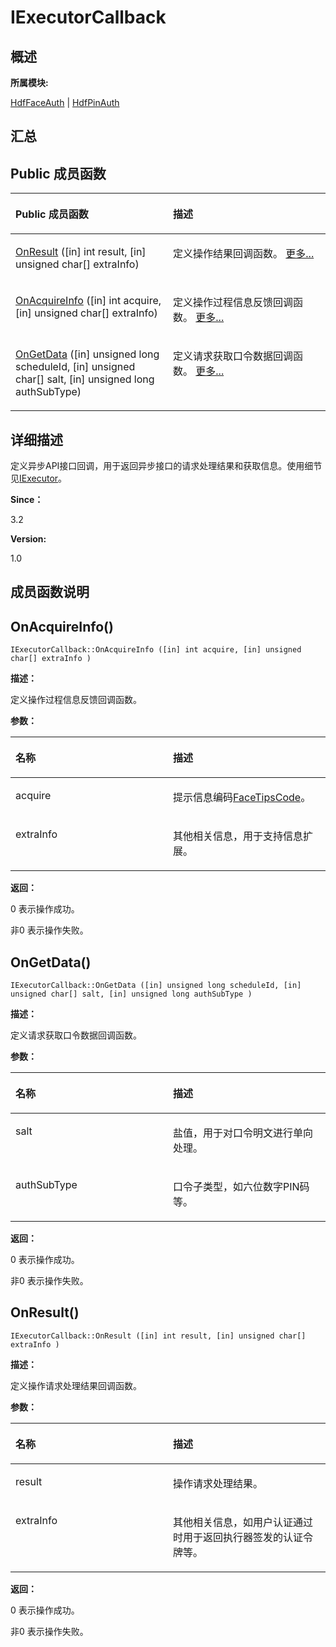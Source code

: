 # IExecutorCallback<a name="ZH-CN_TOPIC_0000001290561180"></a>

## **概述**<a name="section1239779147083932"></a>

**所属模块:**

[HdfFaceAuth](_hdf_face_auth.md)  |  [HdfPinAuth](_hdf_pin_auth.md)

## **汇总**<a name="section1901650491083932"></a>

## Public 成员函数<a name="pub-methods"></a>

<a name="table1351704674083932"></a>
<table><thead align="left"><tr id="row653040889083932"><th class="cellrowborder" valign="top" width="50%" id="mcps1.1.3.1.1"><p id="p1550305784083932"><a name="p1550305784083932"></a><a name="p1550305784083932"></a>Public 成员函数</p>
</th>
<th class="cellrowborder" valign="top" width="50%" id="mcps1.1.3.1.2"><p id="p869932351083932"><a name="p869932351083932"></a><a name="p869932351083932"></a>描述</p>
</th>
</tr>
</thead>
<tbody><tr id="row1499808737083932"><td class="cellrowborder" valign="top" width="50%" headers="mcps1.1.3.1.1 "><p id="p1788894822083932"><a name="p1788894822083932"></a><a name="p1788894822083932"></a><a href="interface_i_executor_callback.md#ae466eb77b9a25d222c8fdc13e4311593">OnResult</a> ([in] int result, [in] unsigned char[] extraInfo)</p>
</td>
<td class="cellrowborder" valign="top" width="50%" headers="mcps1.1.3.1.2 "><p id="p729484724083932"><a name="p729484724083932"></a><a name="p729484724083932"></a>定义操作结果回调函数。 <a href="interface_i_executor_callback.md#ae466eb77b9a25d222c8fdc13e4311593">更多...</a></p>
</td>
</tr>
<tr id="row1714218968083932"><td class="cellrowborder" valign="top" width="50%" headers="mcps1.1.3.1.1 "><p id="p364949912083932"><a name="p364949912083932"></a><a name="p364949912083932"></a><a href="interface_i_executor_callback.md#a29f61b101c088f29f8fcac2867054563">OnAcquireInfo</a> ([in] int acquire, [in] unsigned char[] extraInfo)</p>
</td>
<td class="cellrowborder" valign="top" width="50%" headers="mcps1.1.3.1.2 "><p id="p2087216103083932"><a name="p2087216103083932"></a><a name="p2087216103083932"></a>定义操作过程信息反馈回调函数。 <a href="interface_i_executor_callback.md#a29f61b101c088f29f8fcac2867054563">更多...</a></p>
</td>
</tr>
<tr id="row12606867083932"><td class="cellrowborder" valign="top" width="50%" headers="mcps1.1.3.1.1 "><p id="p236509236083932"><a name="p236509236083932"></a><a name="p236509236083932"></a><a href="interface_i_executor_callback.md#a96437fd3ae78019f5d631cb5afc1da3a">OnGetData</a> ([in] unsigned long scheduleId, [in] unsigned char[] salt, [in] unsigned long authSubType)</p>
</td>
<td class="cellrowborder" valign="top" width="50%" headers="mcps1.1.3.1.2 "><p id="p1226596014083932"><a name="p1226596014083932"></a><a name="p1226596014083932"></a>定义请求获取口令数据回调函数。 <a href="interface_i_executor_callback.md#a96437fd3ae78019f5d631cb5afc1da3a">更多...</a></p>
</td>
</tr>
</tbody>
</table>

## **详细描述**<a name="section434337670083932"></a>

定义异步API接口回调，用于返回异步接口的请求处理结果和获取信息。使用细节见[IExecutor](interface_i_executor.md)。

**Since：**

3.2

**Version:**

1.0

## **成员函数说明**<a name="section549392866083932"></a>

## OnAcquireInfo\(\)<a name="a29f61b101c088f29f8fcac2867054563"></a>

```
IExecutorCallback::OnAcquireInfo ([in] int acquire, [in] unsigned char[] extraInfo )
```

**描述：**

定义操作过程信息反馈回调函数。

**参数：**

<a name="table262539478083932"></a>
<table><thead align="left"><tr id="row157489953083932"><th class="cellrowborder" valign="top" width="50%" id="mcps1.1.3.1.1"><p id="p1425273449083932"><a name="p1425273449083932"></a><a name="p1425273449083932"></a>名称</p>
</th>
<th class="cellrowborder" valign="top" width="50%" id="mcps1.1.3.1.2"><p id="p2095812733083932"><a name="p2095812733083932"></a><a name="p2095812733083932"></a>描述</p>
</th>
</tr>
</thead>
<tbody><tr id="row2077382340083932"><td class="cellrowborder" valign="top" width="50%" headers="mcps1.1.3.1.1 "><p id="entry1528453563083932p0"><a name="entry1528453563083932p0"></a><a name="entry1528453563083932p0"></a>acquire</p>
</td>
<td class="cellrowborder" valign="top" width="50%" headers="mcps1.1.3.1.2 "><p id="entry722240093083932p0"><a name="entry722240093083932p0"></a><a name="entry722240093083932p0"></a>提示信息编码<a href="_hdf_face_auth.md#gafe283e29a705391d97054a4b9d5fe007">FaceTipsCode</a>。</p>
</td>
</tr>
<tr id="row390547017083932"><td class="cellrowborder" valign="top" width="50%" headers="mcps1.1.3.1.1 "><p id="entry586297150083932p0"><a name="entry586297150083932p0"></a><a name="entry586297150083932p0"></a>extraInfo</p>
</td>
<td class="cellrowborder" valign="top" width="50%" headers="mcps1.1.3.1.2 "><p id="entry1724964947083932p0"><a name="entry1724964947083932p0"></a><a name="entry1724964947083932p0"></a>其他相关信息，用于支持信息扩展。</p>
</td>
</tr>
</tbody>
</table>

**返回：**

0 表示操作成功。

非0 表示操作失败。

## OnGetData\(\)<a name="a96437fd3ae78019f5d631cb5afc1da3a"></a>

```
IExecutorCallback::OnGetData ([in] unsigned long scheduleId, [in] unsigned char[] salt, [in] unsigned long authSubType )
```

**描述：**

定义请求获取口令数据回调函数。

**参数：**

<a name="table606570715083932"></a>
<table><thead align="left"><tr id="row1678047613083932"><th class="cellrowborder" valign="top" width="50%" id="mcps1.1.3.1.1"><p id="p1632982196083932"><a name="p1632982196083932"></a><a name="p1632982196083932"></a>名称</p>
</th>
<th class="cellrowborder" valign="top" width="50%" id="mcps1.1.3.1.2"><p id="p826169182083932"><a name="p826169182083932"></a><a name="p826169182083932"></a>描述</p>
</th>
</tr>
</thead>
<tbody><tr id="row1602502469083932"><td class="cellrowborder" valign="top" width="50%" headers="mcps1.1.3.1.1 "><p id="entry474154828083932p0"><a name="entry474154828083932p0"></a><a name="entry474154828083932p0"></a>salt</p>
</td>
<td class="cellrowborder" valign="top" width="50%" headers="mcps1.1.3.1.2 "><p id="entry709740559083932p0"><a name="entry709740559083932p0"></a><a name="entry709740559083932p0"></a>盐值，用于对口令明文进行单向处理。</p>
</td>
</tr>
<tr id="row1345364134083932"><td class="cellrowborder" valign="top" width="50%" headers="mcps1.1.3.1.1 "><p id="entry1695652709083932p0"><a name="entry1695652709083932p0"></a><a name="entry1695652709083932p0"></a>authSubType</p>
</td>
<td class="cellrowborder" valign="top" width="50%" headers="mcps1.1.3.1.2 "><p id="entry411846467083932p0"><a name="entry411846467083932p0"></a><a name="entry411846467083932p0"></a>口令子类型，如六位数字PIN码等。</p>
</td>
</tr>
</tbody>
</table>

**返回：**

0 表示操作成功。

非0 表示操作失败。

## OnResult\(\)<a name="ae466eb77b9a25d222c8fdc13e4311593"></a>

```
IExecutorCallback::OnResult ([in] int result, [in] unsigned char[] extraInfo )
```

**描述：**

定义操作请求处理结果回调函数。

**参数：**

<a name="table1989500654083932"></a>
<table><thead align="left"><tr id="row169317831083932"><th class="cellrowborder" valign="top" width="50%" id="mcps1.1.3.1.1"><p id="p2082431651083932"><a name="p2082431651083932"></a><a name="p2082431651083932"></a>名称</p>
</th>
<th class="cellrowborder" valign="top" width="50%" id="mcps1.1.3.1.2"><p id="p1032428453083932"><a name="p1032428453083932"></a><a name="p1032428453083932"></a>描述</p>
</th>
</tr>
</thead>
<tbody><tr id="row1947584168083932"><td class="cellrowborder" valign="top" width="50%" headers="mcps1.1.3.1.1 "><p id="entry95432508083932p0"><a name="entry95432508083932p0"></a><a name="entry95432508083932p0"></a>result</p>
</td>
<td class="cellrowborder" valign="top" width="50%" headers="mcps1.1.3.1.2 "><p id="entry57686257083932p0"><a name="entry57686257083932p0"></a><a name="entry57686257083932p0"></a>操作请求处理结果。</p>
</td>
</tr>
<tr id="row1564967795083932"><td class="cellrowborder" valign="top" width="50%" headers="mcps1.1.3.1.1 "><p id="entry992004185083932p0"><a name="entry992004185083932p0"></a><a name="entry992004185083932p0"></a>extraInfo</p>
</td>
<td class="cellrowborder" valign="top" width="50%" headers="mcps1.1.3.1.2 "><p id="entry887600889083932p0"><a name="entry887600889083932p0"></a><a name="entry887600889083932p0"></a>其他相关信息，如用户认证通过时用于返回执行器签发的认证令牌等。</p>
</td>
</tr>
</tbody>
</table>

**返回：**

0 表示操作成功。

非0 表示操作失败。

